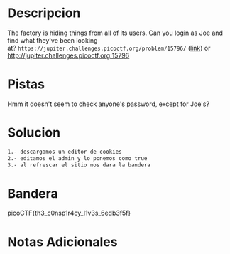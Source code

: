 # Descripcion 
The factory is hiding things from all of its users. Can you login as Joe and find what they've been looking at? `https://jupiter.challenges.picoctf.org/problem/15796/` ([link](https://jupiter.challenges.picoctf.org/problem/15796/)) or http://jupiter.challenges.picoctf.org:15796

# Pistas
Hmm it doesn't seem to check anyone's password, except for Joe's?
# Solucion 
```bash
1.- descargamos un editor de cookies 
2.- editamos el admin y lo ponemos como true
3.- al refrescar el sitio nos dara la bandera

```
# Bandera
picoCTF{th3_c0nsp1r4cy_l1v3s_6edb3f5f}
# Notas Adicionales